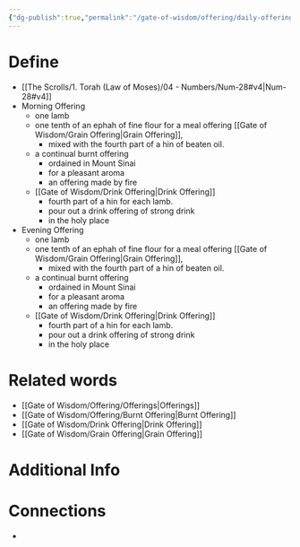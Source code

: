 ```yaml
---
{"dg-publish":true,"permalink":"/gate-of-wisdom/offering/daily-offering/","tags":["#GateWisdom","Offering"]}
---
```


# Define
- [[The Scrolls/1. Torah (Law of Moses)/04 - Numbers/Num-28#v4\|Num-28#v4]]
- Morning Offering
	- one lamb
	- one tenth of an ephah of fine flour for a meal offering [[Gate of Wisdom/Grain Offering\|Grain Offering]], 
		- mixed with the fourth part of a hin of beaten oil. 
	- a continual burnt offering 
		- ordained in Mount Sinai 
		- for a pleasant aroma
		- an offering made by fire
	- [[Gate of Wisdom/Drink Offering\|Drink Offering]] 
		- fourth part of a hin for each lamb. 
		- pour out a drink offering of strong drink
		- in the holy place
- Evening Offering
	- one lamb
	- one tenth of an ephah of fine flour for a meal offering [[Gate of Wisdom/Grain Offering\|Grain Offering]], 
		- mixed with the fourth part of a hin of beaten oil. 
	- a continual burnt offering 
		- ordained in Mount Sinai 
		- for a pleasant aroma
		- an offering made by fire
	- [[Gate of Wisdom/Drink Offering\|Drink Offering]] 
		- fourth part of a hin for each lamb. 
		- pour out a drink offering of strong drink
		- in the holy place 



# Related words
- [[Gate of Wisdom/Offering/Offerings\|Offerings]]
- [[Gate of Wisdom/Offering/Burnt Offering\|Burnt Offering]]
- [[Gate of Wisdom/Drink Offering\|Drink Offering]]
- [[Gate of Wisdom/Grain Offering\|Grain Offering]]

# Additional Info


# Connections
- 

